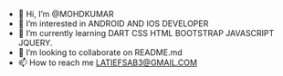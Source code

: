- 👋 Hi, I’m @MOHDKUMAR 
- 👀 I’m interested in ANDROID AND IOS DEVELOPER
- 🌱 I’m currently learning DART CSS HTML BOOTSTRAP JAVASCRIPT JQUERY.
- 💞️ I’m looking to collaborate on README.md
- 📫 How to reach me  LATIEFSAB3@GMAIL.COM

<!---
LatiefLee123/LatiefLee123 is a ✨ special ✨ repository because its `README.md` (this file) appears on your GitHub profile.
You can click the Preview link to take a look at your changes.
--->
